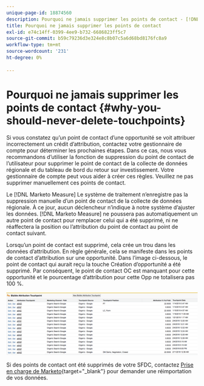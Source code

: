```yaml
---
unique-page-id: 18874560
description: Pourquoi ne jamais supprimer les points de contact - [!DNL Marketo Measure] - Documentation du produit
title: Pourquoi ne jamais supprimer les points de contact
exl-id: e74c14ff-0399-4ee9-b732-6686823ff5c7
source-git-commit: b59c79236d3e324e8c8b07c5a6d68bd8176fc8a9
workflow-type: tm+mt
source-wordcount: '231'
ht-degree: 0%

---
```


# Pourquoi ne jamais supprimer les points de contact {#why-you-should-never-delete-touchpoints}

Si vous constatez qu’un point de contact d’une opportunité se voit attribuer incorrectement un crédit d’attribution, contactez votre gestionnaire de compte pour déterminer les prochaines étapes. Dans ce cas, nous vous recommandons d’utiliser la fonction de suppression du point de contact de l’utilisateur pour supprimer le point de contact de la collecte de données régionale et du tableau de bord du retour sur investissement. Votre gestionnaire de compte peut vous aider à créer ces règles. Veuillez ne pas supprimer manuellement ces points de contact.

Le [!DNL Marketo Measure] Le système de traitement n’enregistre pas la suppression manuelle d’un point de contact de la collecte de données régionale. À ce jour, aucun déclencheur n’indique à notre système d’ajuster les données. [!DNL Marketo Measure] ne poussera pas automatiquement un autre point de contact pour remplacer celui qui a été supprimé, ni ne réaffectera la position ou l’attribution du point de contact au point de contact suivant.

Lorsqu’un point de contact est supprimé, cela crée un trou dans les données d’attribution. En règle générale, cela se manifeste dans les points de contact d’attribution sur une opportunité. Dans l’image ci-dessous, le point de contact qui aurait reçu la touche Création d’opportunité a été supprimé. Par conséquent, le point de contact OC est manquant pour cette opportunité et le pourcentage d’attribution pour cette Opp ne totalisera pas 100 %.

![](assets/1.png)

Si des points de contact ont été supprimés de votre SFDC, contactez [Prise en charge de Marketo](https://nation.marketo.com/t5/support/ct-p/Support){target="_blank"} pour demander une réimportation de vos données.
